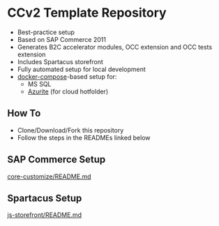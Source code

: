 # CCv2 Template Repository

- Best-practice setup
- Based on SAP Commerce 2011
- Generates B2C accelerator modules, OCC extension and OCC tests extension
- Includes Spartacus storefront
- Fully automated setup for local development
- [docker-compose](https://docs.docker.com/compose/)-based setup for:
  - MS SQL
  - [Azurite](https://github.com/Azure/Azurite) (for cloud hotfolder)

## How To

- Clone/Download/Fork this repository
- Follow the steps in the READMEs linked below

## SAP Commerce Setup

[core-customize/README.md](core-customize/README.md)

## Spartacus Setup

[js-storefront/README.md](js-storefront/README.md)

